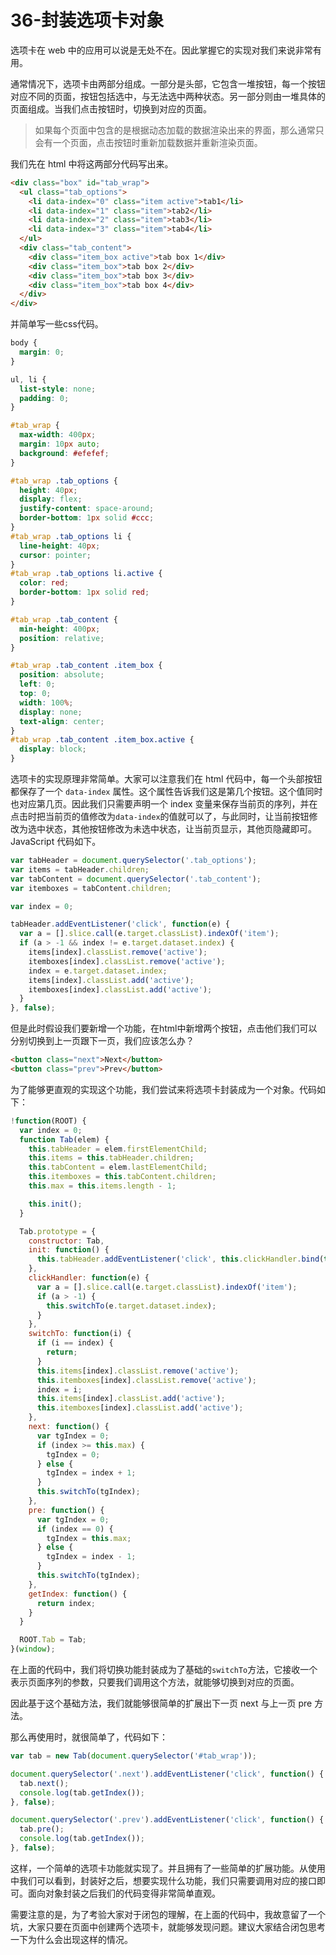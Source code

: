 # 36-封装选项卡对象

选项卡在 web 中的应用可以说是无处不在。因此掌握它的实现对我们来说非常有用。

通常情况下，选项卡由两部分组成。一部分是头部，它包含一堆按钮，每一个按钮对应不同的页面，按钮包括选中，与无法选中两种状态。另一部分则由一堆具体的页面组成。当我们点击按钮时，切换到对应的页面。

> 如果每个页面中包含的是根据动态加载的数据渲染出来的界面，那么通常只会有一个页面，点击按钮时重新加载数据并重新渲染页面。

我们先在 html 中将这两部分代码写出来。

```html
<div class="box" id="tab_wrap">
  <ul class="tab_options">
    <li data-index="0" class="item active">tab1</li>
    <li data-index="1" class="item">tab2</li>
    <li data-index="2" class="item">tab3</li>
    <li data-index="3" class="item">tab4</li>
  </ul>
  <div class="tab_content">
    <div class="item_box active">tab box 1</div>
    <div class="item_box">tab box 2</div>
    <div class="item_box">tab box 3</div>
    <div class="item_box">tab box 4</div>
  </div>
</div>
```

并简单写一些css代码。

```css
body {
  margin: 0;
}

ul, li {
  list-style: none;
  padding: 0;
}

#tab_wrap {
  max-width: 400px;
  margin: 10px auto;
  background: #efefef;
}

#tab_wrap .tab_options {
  height: 40px;
  display: flex;
  justify-content: space-around;
  border-bottom: 1px solid #ccc;
}
#tab_wrap .tab_options li {
  line-height: 40px;
  cursor: pointer;
}
#tab_wrap .tab_options li.active {
  color: red;
  border-bottom: 1px solid red;
}

#tab_wrap .tab_content {
  min-height: 400px;
  position: relative;
}

#tab_wrap .tab_content .item_box {
  position: absolute;
  left: 0;
  top: 0;
  width: 100%;
  display: none;
  text-align: center;
}
#tab_wrap .tab_content .item_box.active {
  display: block;
}
```

选项卡的实现原理非常简单。大家可以注意我们在 html 代码中，每一个头部按钮都保存了一个 `data-index` 属性。这个属性告诉我们这是第几个按钮。这个值同时也对应第几页。因此我们只需要声明一个 index 变量来保存当前页的序列，并在点击时把当前页的值修改为`data-index`的值就可以了，与此同时，让当前按钮修改为选中状态，其他按钮修改为未选中状态，让当前页显示，其他页隐藏即可。JavaScript 代码如下。

```javascript
var tabHeader = document.querySelector('.tab_options');
var items = tabHeader.children;
var tabContent = document.querySelector('.tab_content');
var itemboxes = tabContent.children;

var index = 0;

tabHeader.addEventListener('click', function(e) {
  var a = [].slice.call(e.target.classList).indexOf('item');
  if (a > -1 && index != e.target.dataset.index) {
    items[index].classList.remove('active');
    itemboxes[index].classList.remove('active');
    index = e.target.dataset.index;
    items[index].classList.add('active');
    itemboxes[index].classList.add('active');
  }
}, false);
```

但是此时假设我们要新增一个功能，在html中新增两个按钮，点击他们我们可以分别切换到上一页跟下一页，我们应该怎么办？

```html
<button class="next">Next</button>
<button class="prev">Prev</button>
```

为了能够更直观的实现这个功能，我们尝试来将选项卡封装成为一个对象。代码如下：

```javascript
!function(ROOT) {
  var index = 0;
  function Tab(elem) {
    this.tabHeader = elem.firstElementChild;
    this.items = this.tabHeader.children;
    this.tabContent = elem.lastElementChild;
    this.itemboxes = this.tabContent.children;
    this.max = this.items.length - 1;

    this.init();
  }

  Tab.prototype = {
    constructor: Tab,
    init: function() {
      this.tabHeader.addEventListener('click', this.clickHandler.bind(this), false);
    },
    clickHandler: function(e) {
      var a = [].slice.call(e.target.classList).indexOf('item');
      if (a > -1) {
        this.switchTo(e.target.dataset.index);
      }
    },
    switchTo: function(i) {
      if (i == index) {
        return;
      }
      this.items[index].classList.remove('active');
      this.itemboxes[index].classList.remove('active');
      index = i;
      this.items[index].classList.add('active');
      this.itemboxes[index].classList.add('active');
    },
    next: function() {
      var tgIndex = 0;
      if (index >= this.max) {
        tgIndex = 0;
      } else {
        tgIndex = index + 1;
      }
      this.switchTo(tgIndex);
    },
    pre: function() {
      var tgIndex = 0;
      if (index == 0) {
        tgIndex = this.max;
      } else {
        tgIndex = index - 1;
      }
      this.switchTo(tgIndex);
    },
    getIndex: function() {
      return index;
    }
  }

  ROOT.Tab = Tab;
}(window);
```

在上面的代码中，我们将切换功能封装成为了基础的`switchTo`方法，它接收一个表示页面序列的参数，只要我们调用这个方法，就能够切换到对应的页面。

因此基于这个基础方法，我们就能够很简单的扩展出下一页 next 与上一页 pre 方法。

那么再使用时，就很简单了，代码如下：

```javascript
var tab = new Tab(document.querySelector('#tab_wrap'));

document.querySelector('.next').addEventListener('click', function() {
  tab.next();
  console.log(tab.getIndex());
}, false);

document.querySelector('.prev').addEventListener('click', function() {
  tab.pre();
  console.log(tab.getIndex());
}, false);
```

这样，一个简单的选项卡功能就实现了。并且拥有了一些简单的扩展功能。从使用中我们可以看到，封装好之后，想要实现什么功能，我们只需要调用对应的接口即可。面向对象封装之后我们的代码变得非常简单直观。

需要注意的是，为了考验大家对于闭包的理解，在上面的代码中，我故意留了一个坑，大家只要在页面中创建两个选项卡，就能够发现问题。建议大家结合闭包思考一下为什么会出现这样的情况。